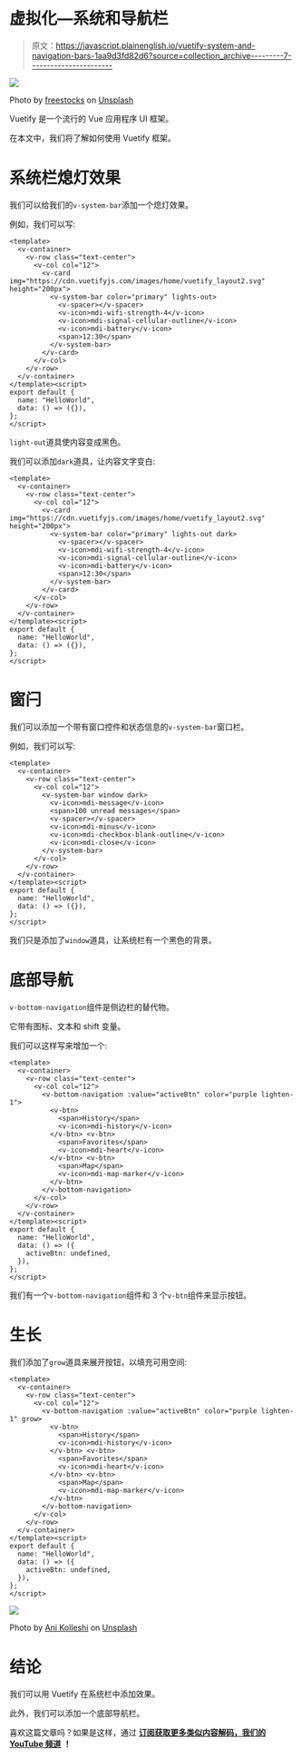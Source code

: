 # 虚拟化—系统和导航栏

> 原文：<https://javascript.plainenglish.io/vuetify-system-and-navigation-bars-1aa9d3fd82d6?source=collection_archive---------7----------------------->

![](img/a60a95c2fa349236965f8f11b0e5d152.png)

Photo by [freestocks](https://unsplash.com/@freestocks?utm_source=medium&utm_medium=referral) on [Unsplash](https://unsplash.com?utm_source=medium&utm_medium=referral)

Vuetify 是一个流行的 Vue 应用程序 UI 框架。

在本文中，我们将了解如何使用 Vuetify 框架。

# 系统栏熄灯效果

我们可以给我们的`v-system-bar`添加一个熄灯效果。

例如，我们可以写:

```
<template>
  <v-container>
    <v-row class="text-center">
      <v-col col="12">
        <v-card img="https://cdn.vuetifyjs.com/images/home/vuetify_layout2.svg" height="200px">
          <v-system-bar color="primary" lights-out>
            <v-spacer></v-spacer>
            <v-icon>mdi-wifi-strength-4</v-icon>
            <v-icon>mdi-signal-cellular-outline</v-icon>
            <v-icon>mdi-battery</v-icon>
            <span>12:30</span>
          </v-system-bar>
        </v-card>
      </v-col>
    </v-row>
  </v-container>
</template><script>
export default {
  name: "HelloWorld",
  data: () => ({}),
};
</script>
```

`light-out`道具使内容变成黑色。

我们可以添加`dark`道具，让内容文字变白:

```
<template>
  <v-container>
    <v-row class="text-center">
      <v-col col="12">
        <v-card img="https://cdn.vuetifyjs.com/images/home/vuetify_layout2.svg" height="200px">
          <v-system-bar color="primary" lights-out dark>
            <v-spacer></v-spacer>
            <v-icon>mdi-wifi-strength-4</v-icon>
            <v-icon>mdi-signal-cellular-outline</v-icon>
            <v-icon>mdi-battery</v-icon>
            <span>12:30</span>
          </v-system-bar>
        </v-card>
      </v-col>
    </v-row>
  </v-container>
</template><script>
export default {
  name: "HelloWorld",
  data: () => ({}),
};
</script>
```

# 窗闩

我们可以添加一个带有窗口控件和状态信息的`v-system-bar`窗口栏。

例如，我们可以写:

```
<template>
  <v-container>
    <v-row class="text-center">
      <v-col col="12">
        <v-system-bar window dark>
          <v-icon>mdi-message</v-icon>
          <span>100 unread messages</span>
          <v-spacer></v-spacer>
          <v-icon>mdi-minus</v-icon>
          <v-icon>mdi-checkbox-blank-outline</v-icon>
          <v-icon>mdi-close</v-icon>
        </v-system-bar>
      </v-col>
    </v-row>
  </v-container>
</template><script>
export default {
  name: "HelloWorld",
  data: () => ({}),
};
</script>
```

我们只是添加了`window`道具，让系统栏有一个黑色的背景。

# 底部导航

`v-bottom-navigation`组件是侧边栏的替代物。

它带有图标、文本和 shift 变量。

我们可以这样写来增加一个:

```
<template>
  <v-container>
    <v-row class="text-center">
      <v-col col="12">
        <v-bottom-navigation :value="activeBtn" color="purple lighten-1">
          <v-btn>
            <span>History</span>
            <v-icon>mdi-history</v-icon>
          </v-btn> <v-btn>
            <span>Favorites</span>
            <v-icon>mdi-heart</v-icon>
          </v-btn> <v-btn>
            <span>Map</span>
            <v-icon>mdi-map-marker</v-icon>
          </v-btn>
        </v-bottom-navigation>
      </v-col>
    </v-row>
  </v-container>
</template><script>
export default {
  name: "HelloWorld",
  data: () => ({
    activeBtn: undefined,
  }),
};
</script>
```

我们有一个`v-bottom-navigation`组件和 3 个`v-btn`组件来显示按钮。

# 生长

我们添加了`grow`道具来展开按钮，以填充可用空间:

```
<template>
  <v-container>
    <v-row class="text-center">
      <v-col col="12">
        <v-bottom-navigation :value="activeBtn" color="purple lighten-1" grow>
          <v-btn>
            <span>History</span>
            <v-icon>mdi-history</v-icon>
          </v-btn> <v-btn>
            <span>Favorites</span>
            <v-icon>mdi-heart</v-icon>
          </v-btn> <v-btn>
            <span>Map</span>
            <v-icon>mdi-map-marker</v-icon>
          </v-btn>
        </v-bottom-navigation>
      </v-col>
    </v-row>
  </v-container>
</template><script>
export default {
  name: "HelloWorld",
  data: () => ({
    activeBtn: undefined,
  }),
};
</script>
```

![](img/ee71d99b7768ed483ebecee3430814a2.png)

Photo by [Ani Kolleshi](https://unsplash.com/@anikolleshi?utm_source=medium&utm_medium=referral) on [Unsplash](https://unsplash.com?utm_source=medium&utm_medium=referral)

# 结论

我们可以用 Vuetify 在系统栏中添加效果。

此外，我们可以添加一个底部导航栏。

喜欢这篇文章吗？如果是这样，通过 [**订阅获取更多类似内容解码，我们的 YouTube 频道**](https://www.youtube.com/channel/UCtipWUghju290NWcn8jhyAw?sub_confirmation=true) **！**